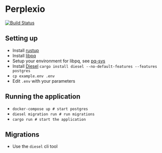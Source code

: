 # Perplexio

[![Build Status](https://travis-ci.org/snorrwe/perplexio-backend.svg?branch=master)](https://travis-ci.org/snorrwe/perplexio-backend)

## Setting up

- Install [rustup](https://github.com/rust-lang/rustup.rs#installation)
- Install [libpq](https://www.postgresql.org/download/)
- Setup your environment for libpq, see [pq-sys](https://github.com/sgrif/pq-sys#building)
- Install [Diesel](http://diesel.rs/guides/getting-started/) `cargo install diesel --no-default-features --features postgres`
- `cp example.env .env`
- Edit `.env` with your parameters

## Running the application

- `docker-compose up # start postgres`
- `diesel migration run # run migrations`
- `cargo run # start the application`

## Migrations

- Use the `diesel` cli tool
